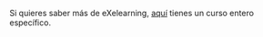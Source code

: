 Si quieres saber más de eXelearning, [aquí](https://catedu.github.io/exelearning-y-otras-herramientas/index0.html) tienes un curso entero específico.
